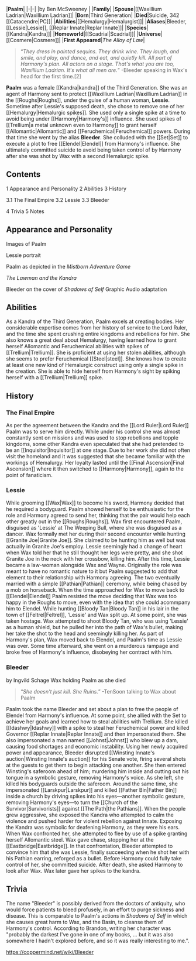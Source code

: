 |**Paalm**|
|-|-|
|by  Ben McSweeney |
|**Family**|
|**Spouse**|[[Waxillium Ladrian\|Waxillium Ladrian]]|
|**Born**|Third Generation|
|**Died**|Suicide, 342 [[Catacendre\|PC]]|
|**Abilities**|[[Hemalurgy\|Hemalurgist]]|
|**Aliases**|Bleeder, [[Lessie\|Lessie]], [[Replar Innate\|Replar Innate]]|
|**Species**|[[Kandra\|Kandra]]|
|**Homeworld**|[[Scadrial\|Scadrial]]|
|**Universe**|[[Cosmere\|Cosmere]]|
|**First Appeared**|*The Alloy of Law*|

>“*They dress in painted sequins. They drink wine. They laugh, and smile, and play, and dance, and eat, and quietly kill. All part of Harmony's plan. All actors on a stage. That's what you are too, Waxillium Ladrian. It's what all men are.*”
\-Bleeder speaking in Wax's head for the first time.[2]


**Paalm** was a female [[Kandra\|kandra]] of the Third Generation. She was an agent of Harmony sent to protect [[Waxillium Ladrian\|Waxillium Ladrian]] in the [[Roughs\|Roughs]], under the guise of a human woman, **Lessie**.
Sometime after Lessie's supposed death, she chose to remove one of her [[Hemalurgy\|Hemalurgic spikes]]. She used only a single spike at a time to avoid being under [[Harmony\|Harmony's]] influence. She used spikes of [[Trellium\|a metal unknown even to Harmony]] to grant herself [[Allomantic\|Allomantic]] and [[Feruchemical\|Feruchemical]] powers. During that time she went by the alias **Bleeder**. She colluded with the [[Set\|Set]] to execute a plot to free [[Elendel\|Elendel]] from Harmony's influence.
She ultimately committed suicide to avoid being taken control of by Harmony after she was shot by Wax with a second Hemalurgic spike.

## Contents

1 Appearance and Personality
2 Abilities
3 History

3.1 The Final Empire
3.2 Lessie
3.3 Bleeder


4 Trivia
5 Notes


## Appearance and Personality

Images of Paalm



 Lessie portrait





 Paalm as depicted in the *Mistborn Adventure Game*





*The Lawman and the Kandra*





 Bleeder on the cover of *Shadows of Self* Graphic Audio adaptation



## Abilities
As a Kandra of the Third Generation, Paalm excels at creating bodies. Her considerable expertise comes from her history of service to the Lord Ruler, and the time she spent crushing entire kingdoms and rebellions for him. She also knows a great deal about Hemalurgy, having learned how to grant herself Allomantic and Feruchemical abilities with spikes of [[Trellium\|Trellium]]. She is proficient at using her stolen abilities, although she seems to prefer Feruchemical [[Steel\|steel]]. She knows how to create at least one new kind of Hemalurgic construct using only a single spike in the creation. She is able to hide herself from Harmony's sight by spiking herself with a [[Trellium\|Trellium]] spike.

## History
### The Final Empire
As per the agreement between the Kandra and the [[Lord Ruler\|Lord Ruler]] Paalm was to serve him directly. While under his control she was almost constantly sent on missions and was used to stop rebellions and topple kingdoms, some other Kandra even speculated that she had pretended to be an [[Inquisitor\|Inquisitor]] at one stage. Due to her work she did not often visit the homeland and it was suggested that she became familiar with the workings of Hemalurgy. Her loyalty lasted until the [[Final Ascension\|Final Ascension]] where it then switched to [[Harmony\|Harmony]], again to the point of fanaticism.

### Lessie
While grooming [[Wax\|Wax]] to become his sword, Harmony decided that he required a bodyguard. Paalm showed herself to be enthusiastic for the role and Harmony agreed to send her, thinking that the pair would help each other greatly out in the [[Roughs\|Roughs]].
Wax first encountered Paalm, disguised as 'Lessie' at The Weeping Bull, where she was disguised as a dancer. Wax formally met her during their second encounter while hunting [[Granite Joe\|Granite Joe]]. She claimed to be hunting him as well but was actually in Granite Joe's employ. Lessie seemingly had a change of heart when Wax told her that he still thought her legs were pretty, and she shot Granite Joe in the neck with her crossbow, killing him. After this time, Lessie became a law-woman alongside Wax and Wayne. Originally the role was meant to have no romantic nature to it but Paalm suggested to add that element to their relationship with Harmony agreeing. The two eventually married with a simple [[Pathian\|Pathian]] ceremony, while being chased by a mob on horseback.
When the time approached for Wax to move back to [[Elendel\|Elendel]] Paalm resisted the move deciding that Wax was too happy in the Roughs to move, even with the idea that she could acommpany him to Elendel. While hunting [[Bloody Tan\|Bloody Tan]] in his lair in the town of [[Feltrel\|Feltrel]], 'Lessie' and Wax split up. At some point, she was taken hostage. Wax attempted to shoot Bloody Tan, who was using 'Lessie' as a human shield, but he pulled her into the path of Wax's bullet, making her take the shot to the head and seemingly killing her. As part of Harmony's plan, Wax moved back to Elendel, and Paalm's time as Lessie was over. Some time afterward, she went on a murderous rampage and broke free of Harmony's influence, disobeying her contract with him.

### Bleeder
 by  Ingvild Schage  Wax holding Paalm as she died
>“*She doesn't just kill. She Ruins.*”
\-TenSoon talking to Wax about Paalm


Paalm took the name Bleeder and set about a plan to free the people of Elendel from Harmony's influence. At some point, she allied with the Set to achieve her goals and learned how to steal abilities with Trellium. She killed [[Idashwy\|Idashwy]] with a spike to steal her Feruchemical power and killed Governor [[Replar Innate\|Replar Innate]] and then impersonated them. She also impersonated a man named [[Johnst\|Johnst]] who blew up a dam, causing food shortages and economic instability.
Using her newly acquired power and appearance, Bleeder disrupted [[Winsting Innate's auction\|Winsting Innate's auction]] for his Senate vote, firing several shots at the guests to get them to begin attacking one another. She then entered Winsting's saferoom ahead of him; murdering him inside and cutting out his tongue in a symbolic gesture, removing Harmony's voice. As she left, she killed his bodyguards outside the saferoom.
Around the same time, she impersonated [[Larskpur\|Larskpur]] and killed [[Father Bin\|Father Bin]] inside a church by driving spikes into his eyes—another symbolic gesture, removing Harmony's eyes—to turn the [[Church of the Survivor\|Survivorists]] against [[The Path\|the Pathians]]. When the people grew aggressive, she exposed the Kandra who attempted to calm the violence and pushed harder for violent rebellion against Innate. Exposing the Kandra was symbolic for deafening Harmony, as they were his ears.
When Wax confronted her, she attempted to flee by use of a spike granting herself Allomantic steel. Wax gave chase, stopping her at the [[Eastbridge\|Eastbridge]]. In that confrontation, Bleeder attempted to convince him that she was Lessie, finally succeeding when he shot her with his Pathian earring, reforged as a bullet. Before Harmony could fully take control of her, she committed suicide. After death, she asked Harmony to look after Wax.
Wax later gave her spikes to the kandra.

## Trivia
The name "Bleeder" is possibly derived from the doctors of antiquity, who would force patients to bleed profusely, in an effort to purge sickness and disease. This is comparable to Paalm's actions in *Shadows of Self* in which she causes great harm to Wax, and the Basin, to cleanse them of Harmony's control.
According to Brandon, writing her character was "probably the darkest I've gone in one of my books, ... but it was also somewhere I hadn't explored before, and so it was really interesting to me.".


https://coppermind.net/wiki/Bleeder
